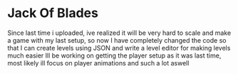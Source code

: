 # Jack Of Blades

Since last time i uploaded, ive realized it will be very hard to scale and make a game with my last setup, so now I have completely changed the code so that I can create levels using JSON and write a level editor for making levels much easier
Ill be working on getting the player setup as it was last time, most likely ill focus on player animations and such a lot aswell
